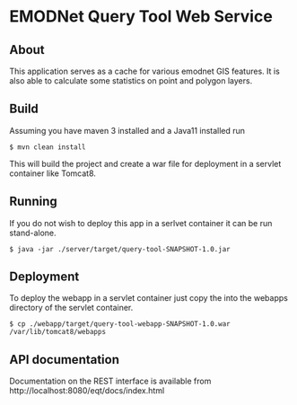 # EMODNet Query Tool Web Service

## About

This application serves as a cache for various emodnet GIS features. It is also able to 
calculate some statistics on point and polygon layers.

## Build

Assuming you have maven 3 installed and a Java11 installed run

    $ mvn clean install
    
 This will build the project and create a war file for deployment in a servlet container
 like Tomcat8.
 
## Running
 
 If you do not wish to deploy this app in a serlvet container it can be run stand-alone.
 
    $ java -jar ./server/target/query-tool-SNAPSHOT-1.0.jar
    
## Deployment
To deploy the webapp in a servlet container just copy the into the webapps 
directory of the servlet container.

    $ cp ./webapp/target/query-tool-webapp-SNAPSHOT-1.0.war /var/lib/tomcat8/webapps 
    
## API documentation
 
 Documentation on the REST interface is available from 
 http://localhost:8080/eqt/docs/index.html
